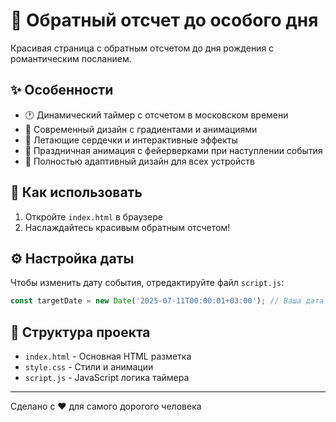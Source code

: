 # 💖 Обратный отсчет до особого дня

Красивая страница с обратным отсчетом до дня рождения с романтическим посланием.

## ✨ Особенности

- 🕐 Динамический таймер с отсчетом в московском времени
- 🎨 Современный дизайн с градиентами и анимациями
- 💖 Летающие сердечки и интерактивные эффекты
- 🎉 Праздничная анимация с фейерверками при наступлении события
- 📱 Полностью адаптивный дизайн для всех устройств

## 🚀 Как использовать

1. Откройте `index.html` в браузере
2. Наслаждайтесь красивым обратным отсчетом!

## ⚙️ Настройка даты

Чтобы изменить дату события, отредактируйте файл `script.js`:

```javascript
const targetDate = new Date('2025-07-11T00:00:01+03:00'); // Ваша дата в московском времени
```

## 📁 Структура проекта

- `index.html` - Основная HTML разметка
- `style.css` - Стили и анимации
- `script.js` - JavaScript логика таймера

---

Сделано с ❤️ для самого дорогого человека
